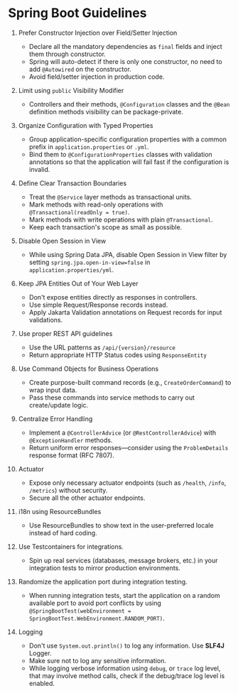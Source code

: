 # Spring Boot Guidelines

1. Prefer Constructor Injection over Field/Setter Injection
   * Declare all the mandatory dependencies as `final` fields and inject them through constructor.
   * Spring will auto-detect if there is only one constructor, no need to add `@Autowired` on the constructor.
   * Avoid field/setter injection in production code.

2. Limit using `public` Visibility Modifier
   * Controllers and their methods, `@Configuration` classes and the `@Bean` definition methods visibility can be package-private.

3. Organize Configuration with Typed Properties
   * Group application-specific configuration properties with a common prefix in `application.properties` or `.yml`.
   * Bind them to `@ConfigurationProperties` classes with validation annotations so that the application will fail fast if the configuration is invalid.

4. Define Clear Transaction Boundaries
   * Treat the `@Service` layer methods as transactional units.
   * Mark methods with read-only operations with `@Transactional(readOnly = true)`.
   * Mark methods with write operations with plain `@Transactional`.
   * Keep each transaction's scope as small as possible.

5. Disable Open Session in View
   * While using Spring Data JPA, disable Open Session in View filter by setting `spring.jpa.open-in-view=false` in `application.properties/yml`.

6. Keep JPA Entities Out of Your Web Layer
   * Don't expose entities directly as responses in controllers.
   * Use simple Request/Response records instead.
   * Apply Jakarta Validation annotations on Request records for input validations.

7. Use proper REST API guidelines
   * Use the URL patterns as `/api/{version}/resource`
   * Return appropriate HTTP Status codes using `ResponseEntity`

8. Use Command Objects for Business Operations
   * Create purpose-built command records (e.g., `CreateOrderCommand`) to wrap input data.
   * Pass these commands into service methods to carry out create/update logic.

9. Centralize Error Handling
   * Implement a `@ControllerAdvice` (or `@RestControllerAdvice`) with `@ExceptionHandler` methods.
   * Return uniform error responses—consider using the `ProblemDetails` response format (RFC 7807).

10. Actuator
    * Expose only necessary actuator endpoints (such as `/health`, `/info`, `/metrics`) without security. 
    * Secure all the other actuator endpoints.

11. i18n using ResourceBundles
    * Use ResourceBundles to show text in the user-preferred locale instead of hard coding.

12. Use Testcontainers for integrations. 
    * Spin up real services (databases, message brokers, etc.) in your integration tests to mirror production environments.

13. Randomize the application port during integration testing. 
    * When running integration tests, start the application on a random available port to avoid port conflicts by using `@SpringBootTest(webEnvironment = SpringBootTest.WebEnvironment.RANDOM_PORT)`.

14. Logging
    * Don't use `System.out.println()` to log any information. Use **SLF4J** Logger.
    * Make sure not to log any sensitive information.
    * While logging verbose information using `debug`, or `trace` log level, that may involve method calls, check if the debug/trace log level is enabled.
